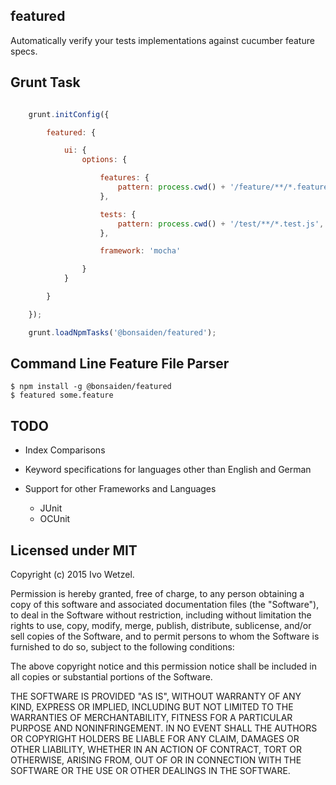 featured
--------

Automatically verify your tests implementations against cucumber feature specs.


## Grunt Task

```javascript

    grunt.initConfig({

        featured: {

            ui: {
                options: {

                    features: {
                        pattern: process.cwd() + '/feature/**/*.feature',
                    },

                    tests: {
                        pattern: process.cwd() + '/test/**/*.test.js',
                    },

                    framework: 'mocha'

                }
            }

        }

    });

    grunt.loadNpmTasks('@bonsaiden/featured');
```

## Command Line Feature File Parser

```
$ npm install -g @bonsaiden/featured
$ featured some.feature
```

## TODO

- Index Comparisons 
- Keyword specifications for languages other than English and German
- Support for other Frameworks and Languages

    - JUnit
    - OCUnit


## Licensed under MIT

Copyright (c) 2015 Ivo Wetzel.

Permission is hereby granted, free of charge, to any person obtaining a copy
of this software and associated documentation files (the "Software"), to deal
in the Software without restriction, including without limitation the rights
to use, copy, modify, merge, publish, distribute, sublicense, and/or sell
copies of the Software, and to permit persons to whom the Software is
furnished to do so, subject to the following conditions:

The above copyright notice and this permission notice shall be included in
all copies or substantial portions of the Software.

THE SOFTWARE IS PROVIDED "AS IS", WITHOUT WARRANTY OF ANY KIND, EXPRESS OR
IMPLIED, INCLUDING BUT NOT LIMITED TO THE WARRANTIES OF MERCHANTABILITY,
FITNESS FOR A PARTICULAR PURPOSE AND NONINFRINGEMENT. IN NO EVENT SHALL THE
AUTHORS OR COPYRIGHT HOLDERS BE LIABLE FOR ANY CLAIM, DAMAGES OR OTHER
LIABILITY, WHETHER IN AN ACTION OF CONTRACT, TORT OR OTHERWISE, ARISING FROM,
OUT OF OR IN CONNECTION WITH THE SOFTWARE OR THE USE OR OTHER DEALINGS IN
THE SOFTWARE.

